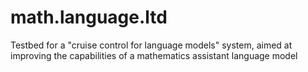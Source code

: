 # math.language.ltd
Testbed for a "cruise control for language models" system, aimed at improving the capabilities of a mathematics assistant language model
